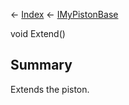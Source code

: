 ← [Index](Api-Index) ← [IMyPistonBase](Sandbox.ModAPI.Ingame.IMyPistonBase)

void Extend()

## Summary

Extends the piston.

